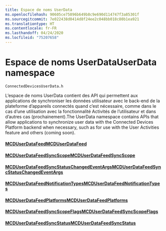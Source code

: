 ```yaml
---
title: Espace de noms UserData
ms.openlocfilehash: 90605ce75896b649b8c9e690d114747f3a85301f
ms.sourcegitcommit: 7e022438d0414d8f24ee2c048bb018c80b1ea921
ms.translationtype: HT
ms.contentlocale: fr-FR
ms.lasthandoff: 04/24/2020
ms.locfileid: "75207658"
---
```

# <a name="userdata-namespace"></a><span data-ttu-id="047ac-102">Espace de noms UserData</span><span class="sxs-lookup"><span data-stu-id="047ac-102">UserData namespace</span></span>

```
ConnectedDevicesUserData.h
```

<span data-ttu-id="047ac-103">L’espace de noms UserData contient des API qui permettent aux applications de synchroniser les données utilisateur avec le back-end de la plateforme d’appareils connectés quand c’est nécessaire, comme dans le cas d’une utilisation avec la fonctionnalité Activités de l’utilisateur et dans d’autres cas (prochainement).</span><span class="sxs-lookup"><span data-stu-id="047ac-103">The UserData namespace contains APIs that allow applications to synchronize user data with the Connected Devices Platform backend when necessary, such as for use with the User Activities feature and others (coming soon).</span></span>

#### <a name="mcduserdatafeed"></a>[<span data-ttu-id="047ac-104">MCDUserDataFeed</span><span class="sxs-lookup"><span data-stu-id="047ac-104">MCDUserDataFeed</span></span>](MCDUserDataFeed.md)
#### <a name="mcduserdatafeedsyncscope"></a>[<span data-ttu-id="047ac-105">MCDUserDataFeedSyncScope</span><span class="sxs-lookup"><span data-stu-id="047ac-105">MCDUserDataFeedSyncScope</span></span>](MCDUserDataFeedSyncScope.md)
#### <a name="mcduserdatafeedsyncstatuschangedeventargs"></a>[<span data-ttu-id="047ac-106">MCDUserDataFeedSyncStatusChangedEventArgs</span><span class="sxs-lookup"><span data-stu-id="047ac-106">MCDUserDataFeedSyncStatusChangedEventArgs</span></span>](MCDUserDataFeedSyncStatusChangedEventArgs.md)
#### <a name="mcduserdatafeednotificationtypes"></a>[<span data-ttu-id="047ac-107">MCDUserDataFeedNotificationTypes</span><span class="sxs-lookup"><span data-stu-id="047ac-107">MCDUserDataFeedNotificationTypes</span></span>](MCDUserDataFeedNotificationTypes.md)
#### <a name="mcduserdatafeedplatforms"></a>[<span data-ttu-id="047ac-108">MCDUserDataFeedPlatforms</span><span class="sxs-lookup"><span data-stu-id="047ac-108">MCDUserDataFeedPlatforms</span></span>](MCDUserDataFeedPlatforms.md)
#### <a name="mcduserdatafeedsyncscopeflags"></a>[<span data-ttu-id="047ac-109">MCDUserDataFeedSyncScopeFlags</span><span class="sxs-lookup"><span data-stu-id="047ac-109">MCDUserDataFeedSyncScopeFlags</span></span>](MCDUserDataFeedSyncScopeFlags.md)
#### <a name="mcduserdatafeedsyncstatus"></a>[<span data-ttu-id="047ac-110">MCDUserDataFeedSyncStatus</span><span class="sxs-lookup"><span data-stu-id="047ac-110">MCDUserDataFeedSyncStatus</span></span>](MCDUserDataFeedSyncStatus.md)
